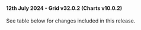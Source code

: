 #### 12th July 2024 - Grid v32.0.2 (Charts v10.0.2)

See table below for changes included in this release.
